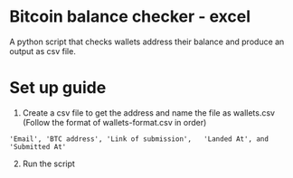 # Bitcoin balance checker - excel
A python script that checks wallets address their balance and produce an output as csv file.

# Set up guide
1. Create a csv file to get the address and name the file as wallets.csv
(Follow the format of wallets-format.csv in order)
```
'Email', 'BTC address', 'Link of submission',	'Landed At', and 'Submitted At'
```
2. Run the script
